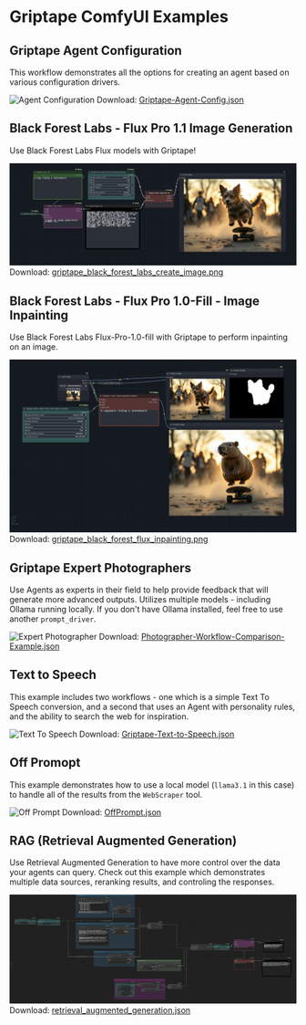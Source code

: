 # Griptape ComfyUI Examples

## Griptape Agent Configuration
This workflow demonstrates all the options for creating an agent based on various configuration drivers.

![Agent Configuration](Griptape-Agent-Config.png)
Download: [Griptape-Agent-Config.json](Griptape-Agent-Config.json)

## Black Forest Labs - Flux Pro 1.1 Image Generation
Use Black Forest Labs Flux models with Griptape!

![BFL Flux-Pro-1.1](griptape_black_forest_labs_create_image.png)
Download: [griptape_black_forest_labs_create_image.png](griptape_black_forest_labs_create_image.png)

## Black Forest Labs - Flux Pro 1.0-Fill - Image Inpainting

Use Black Forest Labs Flux-Pro-1.0-fill with Griptape to perform inpainting on an image.

![BFL Flux-Pro-1.1](griptape_black_forest_flux_inpainting.png)
Download: [griptape_black_forest_flux_inpainting.png](griptape_black_forest_flux_inpainting.png)

## Griptape Expert Photographers
Use Agents as experts in their field to help provide feedback that will generate more advanced outputs. Utilizes multiple models - including Ollama running locally. If you don't have Ollama installed, feel free to use another `prompt_driver`.

![Expert Photographer](Photographer-Workflow-Comparison-Example.png)
Download: [Photographer-Workflow-Comparison-Example.json](Photographer-Workflow-Comparison-Example.json)

## Text to Speech
This example includes two workflows - one which is a simple Text To Speech conversion, and a second that uses an Agent with personality rules, and the ability to search the web for inspiration. 

![Text To Speech](Griptape-Text-to-Speech.png)
Download: [Griptape-Text-to-Speech.json](Griptape-Text-to-Speech.json)

## Off Promopt
This example demonstrates how to use a local model (`llama3.1` in this case) to handle all of the results from the `WebScraper` tool. 

![Off Prompt](OffPrompt.png)
Download: [OffPrompt.json](OffPromopt.json)

## RAG (Retrieval Augmented Generation)
Use Retrieval Augmented Generation to have more control over the data your agents can query. Check out this example which demonstrates multiple data sources, reranking results, and controling the responses.

![RAG](retrieval_augmented_generation.png)
Download: [retrieval_augmented_generation.json](retrieval_augmented_generation.json)